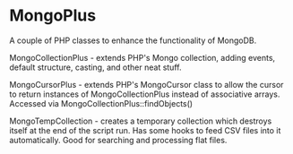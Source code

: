 MongoPlus
=========

A couple of PHP classes to enhance the functionality of MongoDB.

MongoCollectionPlus - extends PHP's Mongo collection, adding events, default structure, casting, and other neat stuff.

MongoCursorPlus - extends PHP's MongoCursor class to allow the cursor to return instances of MongoCollectionPlus instead of associative arrays. Accessed via MongoCollectionPlus::findObjects()

MongoTempCollection - creates a temporary collection which destroys itself at the end of the script run. Has some hooks to feed CSV files into it automatically. Good for searching and processing flat files.

